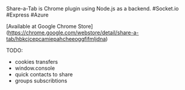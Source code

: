 Share-a-Tab is Chrome plugin using Node.js as a backend. #Socket.io #Express #Azure 

[Available at Google Chrome Store] (https://chrome.google.com/webstore/detail/share-a-tab/hbkcjcepcamiepahcheeoggfifmljdna)

TODO:

- cookies transfers
- window.console
- quick contacts to share
- groups subscribtions

